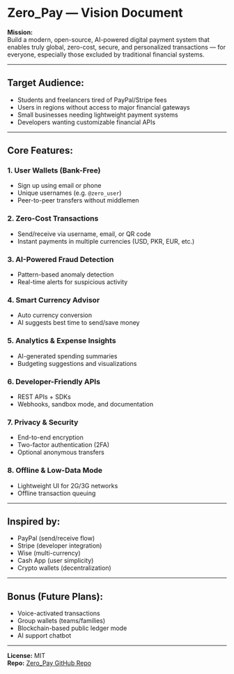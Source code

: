 
# Zero_Pay — Vision Document

**Mission:**  
Build a modern, open-source, AI-powered digital payment system that enables truly global, zero-cost, secure, and personalized transactions — for everyone, especially those excluded by traditional financial systems.

---

## Target Audience:
- Students and freelancers tired of PayPal/Stripe fees
- Users in regions without access to major financial gateways
- Small businesses needing lightweight payment systems
- Developers wanting customizable financial APIs

---

## Core Features:

### 1. User Wallets (Bank-Free)
- Sign up using email or phone
- Unique usernames (e.g. `@zero_user`)
- Peer-to-peer transfers without middlemen

### 2. Zero-Cost Transactions
- Send/receive via username, email, or QR code
- Instant payments in multiple currencies (USD, PKR, EUR, etc.)

### 3. AI-Powered Fraud Detection
- Pattern-based anomaly detection
- Real-time alerts for suspicious activity

### 4. Smart Currency Advisor
- Auto currency conversion
- AI suggests best time to send/save money

### 5. Analytics & Expense Insights
- AI-generated spending summaries
- Budgeting suggestions and visualizations

### 6. Developer-Friendly APIs
- REST APIs + SDKs
- Webhooks, sandbox mode, and documentation

### 7. Privacy & Security
- End-to-end encryption
- Two-factor authentication (2FA)
- Optional anonymous transfers

### 8. Offline & Low-Data Mode
- Lightweight UI for 2G/3G networks
- Offline transaction queuing

---

## Inspired by:
- PayPal (send/receive flow)
- Stripe (developer integration)
- Wise (multi-currency)
- Cash App (user simplicity)
- Crypto wallets (decentralization)

---

## Bonus (Future Plans):
- Voice-activated transactions
- Group wallets (teams/families)
- Blockchain-based public ledger mode
- AI support chatbot

---

**License:** MIT  
**Repo:** [Zero_Pay GitHub Repo](https://github.com/faizajamshaid69/Zero_pay)
